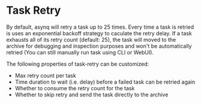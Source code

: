 # Task Retry

By default, asynq will retry a task up to 25 times. Every time a task is retried is uses an exponential backoff strategy to caculate the retry delay. If a task exhausts all of its retry count (default: 25), the task will moved to the archive for debugging and inspection purposes and won't be automatically retried (You can still manually run task using CLI or WebUI).

The following properties of task-retry can be customized:

- Max retry count per task
- Time duration to wait (i.e. delay) before a failed task can be retried again
- Whether to consume the retry count for the task
- Whether to skip retry and send the task directly to the archive
